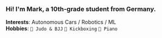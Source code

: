 ### Hi! I'm Mark, a 10th-grade student from Germany.
**Interests**: Autonomous Cars / Robotics / ML <br>
**Hobbies**: `🥋 Judo & BJJ` `🥊 Kickboxing` `🎹 Piano`



<!--
**Moooooin/Moooooin** is a ✨ _special_ ✨ repository because its `README.md` (this file) appears on your GitHub profile.

Here are some ideas to get you started:

- 🔭 I’m currently working on ...
- 🌱 I’m currently learning ...
- 👯 I’m looking to collaborate on ...
- 🤔 I’m looking for help with ...
- 💬 Ask me about ...
- 📫 How to reach me: ...
- 😄 Pronouns: ...
- ⚡ Fun fact: ...
-->
